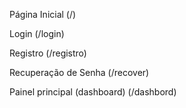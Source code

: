 Página Inicial (/)

Login (/login)

Registro (/registro)

Recuperação de Senha (/recover)

Painel principal (dashboard) (/dashbord)


